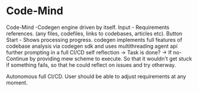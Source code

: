 # Code-Mind
Code-Mind -Codegen engine driven by itself.
Input - Requirements references. (any files, codefiles, links to codebases, articles etc). 
Button Start - Shows processing progress. 
codegen implements full features of codebase analysis via codegen sdk and uses multithreading agent api further prompting in a full CI/CD self reflection -> Task is done? -> If no-Continue by providing mew scheme to execute. So that it wouldn't get stuck if something fails, so that he could reflect on issues and try otherway.


Autonomous full CI/CD. User should be able to adjust requirements at any moment.
